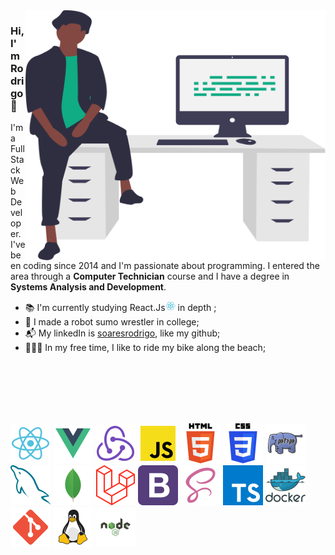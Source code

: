 <img align="right" src="./icons/avatar.svg" alt="Illustration of Rodrigo in the office" width=480px height=400px/>

### **Hi, I'm Rodrigo** 👋

I'm a Full Stack Web Developer. I've been coding since 2014 and I'm passionate about programming. I entered the area through a **Computer Technician** course and I have a degree in **Systems Analysis and Development**.

- 📚 I'm currently studying React.Js<img src="./icons/react.svg" alt="React" width="16"/> in depth ;
- 🤖 I made a robot sumo wrestler in college;
- 📬 My linkedIn is [soaresrodrigo](https://www.linkedin.com/in/soaresrodrigo/), like my github;
- 🚴🏿‍♂️ In my free time, I like to ride my bike along the beach;

<br />
<br />
<br />
<br />
<br />

<p float="left">
    <img src="./icons/react.svg" alt="React" width="64"/>
    <img src="./icons/vuejs.svg" alt="vuejs" width="64"/>
    <img src="./icons/redux.svg" alt="redux" width="64" title="redux"/>
    <img src="./icons/javascript.svg" alt="javascript" width="64"/>
    <img src="./icons/html5.svg" alt="html5" width="64" title="html5"/>
    <img src="./icons/css3.svg" alt="css3" width="64" title="css3"/>
    <img src="./icons/php.svg" alt="php" width="64" title="php"/>
    <img src="./icons/mysql.svg" alt="mysql" width="64" title="mysql"/>
    <img src="./icons/mongodb.svg" alt="mongodb" width="64" title="mongodb"/>
    <img src="./icons/laravel.svg" alt="laravel" width="64" title="laravel"/>
    <img src="./icons/bootstrap.svg" alt="bootstrap" width="64" title="bootstrap"/>
    <img src="./icons/scss.svg" alt="scss" width="64" title="scss"/>
    <img src="./icons/typescript.svg" alt="typescript" width="64" title="typescript"/>
    <img src="./icons/docker.svg" alt="docker" width="64" title="docker"/>
    <img src="./icons/git.svg" alt="git" width="64" title="git"/>
    <img src="./icons/linux.svg" alt="linux" width="64" title="linux"/>
    <img src="./icons/node.svg" alt="node" width="64" title="node"/>
</p>
